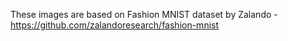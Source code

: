 These images are based on Fashion MNIST dataset by Zalando - https://github.com/zalandoresearch/fashion-mnist
